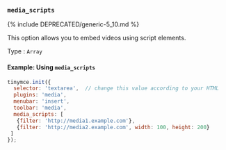 ### `media_scripts`

{% include DEPRECATED/generic-5_10.md %}

This option allows you to embed videos using script elements.

Type
: `Array`

#### Example: Using `media_scripts`

```js
tinymce.init({
  selector: 'textarea',  // change this value according to your HTML
  plugins: 'media',
  menubar: 'insert',
  toolbar: 'media',
  media_scripts: [
   {filter: 'http://media1.example.com'},
   {filter: 'http://media2.example.com', width: 100, height: 200}
 ]
});
```
